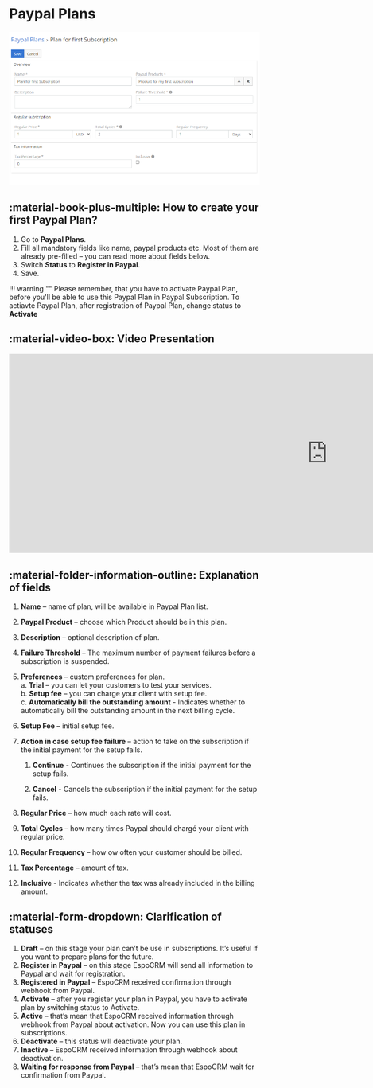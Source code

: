 # Paypal Plans
![Paypal Plans](../../images/paypal-plans.png "Paypal Plans")

## :material-book-plus-multiple: How to create your first Paypal Plan?
1.	Go to **Paypal Plans**.
2.	Fill all mandatory fields like name, paypal products etc. Most of them are already pre-filled – you can read more about fields below.
3.	Switch **Status** to **Register in Paypal**.
4.	Save.

!!! warning ""
    Please remember, that you have to activate Paypal Plan, before you'll be able to use this Paypal Plan in Paypal Subscription. To actiavte Paypal Plan, after registration of Paypal Plan, change status to **Activate**

## :material-video-box: Video Presentation
<div class="video-wrapper">
  <iframe width="1280" height="400" src="https://www.youtube.com/embed/Ph-zPKTvYng" frameborder="0" allowfullscreen></iframe>
</div>

## :material-folder-information-outline: Explanation of fields
1.	**Name** – name of plan, will be available in Paypal Plan list.
2.	**Paypal Product** – choose which Product should be in this plan.
3.	**Description** – optional description of plan.
4.	**Failure Threshold** – The maximum number of payment failures before a subscription is suspended. 
5.	**Preferences** – custom preferences for plan.     
    a.	**Trial** – you can let your customers to test your services.  
    b.	**Setup fee** – you can charge your client with setup fee.   
    c.	**Automatically bill the outstanding amount** - Indicates whether to automatically bill the outstanding amount in the next billing cycle.
6.	**Setup Fee** – initial setup fee.
7.	**Action in case setup fee failure** – action to take on the subscription if the initial payment for the setup fails.  

    1.	**Continue** - Continues the subscription if the initial payment for the setup fails.  
    
    2.	**Cancel** - Cancels the subscription if the initial payment for the setup fails.

8.	**Regular Price** – how much each rate will cost.
9.	**Total Cycles** – how many times Paypal should chargé your client with regular price.
10.	**Regular Frequency** – how ow often your customer should be billed.
11.	**Tax Percentage** – amount of tax.
12.	**Inclusive** - Indicates whether the tax was already included in the billing amount.

## :material-form-dropdown: Clarification of statuses
1.	**Draft** – on this stage your plan can’t be use in subscriptions. It’s useful if you want to prepare plans for the future.
2.	**Register in Paypal** – on this stage EspoCRM will send all information to Paypal and wait for registration.
3.	**Registered in Paypal** – EspoCRM received confirmation through webhook from Paypal.
4.	**Activate** – after you register your plan in Paypal, you have to activate plan by switching status to Activate.
5.	**Active** – that’s mean that EspoCRM received information through webhook from Paypal about activation. Now you can use this plan in subscriptions.
6.	**Deactivate** – this status will deactivate your plan.
7.	**Inactive** – EspoCRM received information through webhook about deactivation.
8.	**Waiting for response from Paypal** – that’s mean that EspoCRM wait for confirmation from Paypal. 
